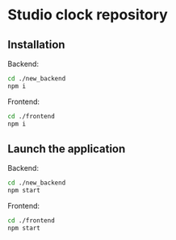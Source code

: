 # Studio clock repository

## Installation

Backend:
```bash
cd ./new_backend
npm i
```

Frontend:
```bash
cd ./frontend
npm i
```

## Launch the application

Backend:
```bash
cd ./new_backend
npm start
```

Frontend:
```bash
cd ./frontend
npm start
```


